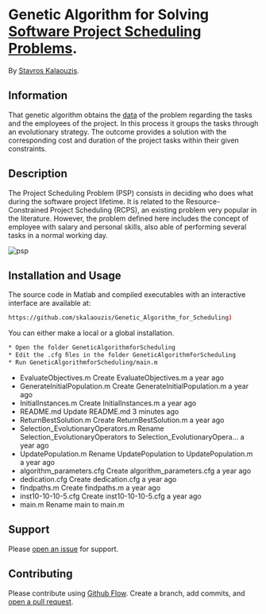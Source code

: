 # Genetic Algorithm for Solving [Software Project Scheduling Problems](http://tracer.lcc.uma.es/problems/psp/index.html).

By [Stavros Kalaouzis](https://github.com/skalaouzis).

## Information

That genetic algorithm obtains the [data](http://tracer.lcc.uma.es/problems/psp/generator.html) of the problem regarding the tasks and the employees of the project. In this process it groups the tasks through an evolutionary strategy. The outcome provides a solution with the corresponding cost and duration of the project tasks within their given constraints.

## Description 	

The Project Scheduling Problem (PSP) consists in deciding who does what during the software project lifetime. It is related to the Resource-Constrained Project Scheduling (RCPS), an existing problem very popular in the literature. However, the problem defined here includes the concept of employee with salary and personal skills, also able of performing several tasks in a normal working day.

![psp](http://tracer.lcc.uma.es/problems/psp/ingsw-instance.gif )

## Installation and Usage

The source code in Matlab and compiled executables with an interactive interface are available at: 
```sh
https://github.com/skalaouzis/Genetic_Algorithm_for_Scheduling)
```
You can either make a local or a global installation. 
```sh
* Open the folder GeneticAlgorithmforScheduling 
* Edit the .cfg ﬁles in the folder GeneticAlgorithmforScheduling 
* Run GeneticAlgorithmforScheduling/main.m
```
* EvaluateObjectives.m	Create EvaluateObjectives.m	a year ago
* GenerateInitialPopulation.m	Create GenerateInitialPopulation.m	a year ago
* InitialInstances.m	Create InitialInstances.m	a year ago
* README.md	Update README.md	3 minutes ago
* ReturnBestSolution.m	Create ReturnBestSolution.m	a year ago
* Selection_EvolutionaryOperators.m	Rename Selection_EvolutionaryOperators to Selection_EvolutionaryOpera…	a year ago
* UpdatePopulation.m	Rename UpdatePopulation to UpdatePopulation.m	a year ago
* algorithm_parameters.cfg	Create algorithm_parameters.cfg	a year ago
* dedication.cfg	Create dedication.cfg	a year ago
* findpaths.m	Create findpaths.m	a year ago
* inst10-10-10-5.cfg	Create inst10-10-10-5.cfg	a year ago
* main.m	Rename main to main.m

## Support

Please [open an issue](https://github.com/fraction/readme-boilerplate/issues/new) for support.

## Contributing

Please contribute using [Github Flow](https://guides.github.com/introduction/flow/). Create a branch, add commits, and [open a pull request](https://github.com/fraction/readme-boilerplate/compare/).



